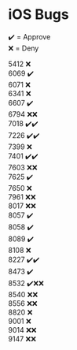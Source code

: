 # iOS Bugs

✔️ = Approve  
❌ = Deny

5412 ❌  
6069 ✔️  
6071 ❌  
6341 ❌  
6607 ✔️  
6794 ❌❌  
7018 ✔️✔️  
7226 ✔️✔️  
7399 ❌  
7401 ✔️✔️  
7603 ❌❌  
7625 ✔️  
7650 ❌  
7961 ❌❌  
8017 ❌❌  
8057 ✔️  
8058 ✔️  
8089 ✔️  
8108 ❌  
8227 ✔️✔️  
8473 ✔️  
8532 ✔️❌❌  
8540 ❌❌  
8556 ❌❌  
8820 ❌  
9001 ❌  
9014 ❌❌  
9147 ❌❌
